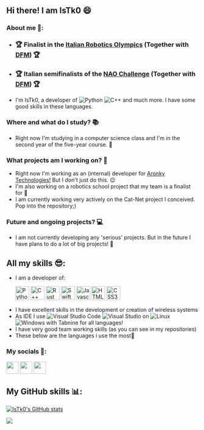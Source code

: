 ## Hi there! I am IsTk0 😄

### About me 🧐:
- ### 🏆 Finalist in the [Italian Robotics Olympics](https://www.olimpiadirobotica.it/) (Together with [DFM](https://github.com/AronkyDev)) 🏆 
- ### 🏆 Italian semifinalists of the [NAO Challenge](https://www.naochallenge.it/) (Together with [DFM](https://github.com/AronkyDev)) 🏆
- I'm IsTk0, a developer of ![Python](https://img.shields.io/static/v1?style=for-the-badge&message=Python&color=3776AB&logo=Python&logoColor=FFFFFF&label=) ![C++](https://img.shields.io/static/v1?style=for-the-badge&message=C%2B%2B&color=00599C&logo=C%2B%2B&logoColor=FFFFFF&label=) and much more. I have some good skills in these languages. 

### Where and what do I study? 📚
- Right now I'm studying in a computer science class and I'm in the second year of the five-year course. 📡

### What projects am I working on? 🚀
- Right now I'm working as an (internal) developer for [Aronky Technologies!](https://github.com/AronkyTechnologies) But I don't just do this. 😉
- I'm also working on a robotics school project that my team is a finalist for 🥳
- I am currently working very actively on the Cat-Net project I conceived. Pop into the repository;)

### Future and ongoing projects? 💻
- I am not currently developing any 'serious' projects. But in the future I have plans to do a lot of big projects! 👀

## All my skills 😎:
- I am a developer of: <p align="left"> <a href="https://www.python.org/" target="_blank" rel="noreferrer"><img src="https://raw.githubusercontent.com/danielcranney/readme-generator/main/public/icons/skills/python-colored.svg" width="36" height="36" alt="Python" /></a> <a href="https://docs.microsoft.com/en-us/cpp/?view=msvc-170" target="_blank" rel="noreferrer"><img src="https://raw.githubusercontent.com/danielcranney/readme-generator/main/public/icons/skills/cplusplus-colored.svg" width="36" height="36" alt="C++" /></a> <a href="https://www.rust-lang.org/" target="_blank" rel="noreferrer"><img src="https://raw.githubusercontent.com/danielcranney/readme-generator/main/public/icons/skills/rust-colored-dark.svg" width="36" height="36" alt="Rust" /></a> <a href="https://developer.apple.com/swift/" target="_blank" rel="noreferrer"><img src="https://raw.githubusercontent.com/danielcranney/readme-generator/main/public/icons/skills/swift-colored.svg" width="36" height="36" alt="Swift" /></a> <a href="https://developer.mozilla.org/en-US/docs/Web/JavaScript" target="_blank" rel="noreferrer"><img src="https://raw.githubusercontent.com/danielcranney/readme-generator/main/public/icons/skills/javascript-colored.svg" width="36" height="36" alt="Javascript" /></a> <a href="https://developer.mozilla.org/en-US/docs/Glossary/HTML5" target="_blank" rel="noreferrer"><img src="https://raw.githubusercontent.com/danielcranney/readme-generator/main/public/icons/skills/html5-colored.svg" width="36" height="36" alt="HTML5" /></a> <a href="https://www.w3.org/TR/CSS/#css" target="_blank" rel="noreferrer"><img src="https://raw.githubusercontent.com/danielcranney/readme-generator/main/public/icons/skills/css3-colored.svg" width="36" height="36" alt="CSS3" /></a> </p>
- I have excellent skills in the development or creation of wireless systems
- As IDE I use ![Visual Studio Code](https://img.shields.io/static/v1?style=for-the-badge&message=Visual+Studio+Code&color=007ACC&logo=Visual+Studio+Code&logoColor=FFFFFF&label=) ![Visual Studio](https://img.shields.io/static/v1?style=for-the-badge&message=Visual+Studio&color=5C2D91&logo=Visual+Studio&logoColor=FFFFFF&label=) on ![Linux](https://img.shields.io/static/v1?style=for-the-badge&message=Linux&color=222222&logo=Linux&logoColor=FCC624&label=) ![Windows](https://img.shields.io/static/v1?style=for-the-badge&message=Windows&color=0078D6&logo=Windows&logoColor=FFFFFF&label=) with Tabnine for all languages!
- I have very good team working skills (as you can see in my repositories)
- These below are the languages i use the most👀

### My socials 📱: 

<p align="left"> <a href="https://discord.com/users/IsTk0" target="_blank" rel="noreferrer"><img src="https://raw.githubusercontent.com/danielcranney/readme-generator/main/public/icons/socials/discord.svg" width="32" height="32" /></a> <a href="https://www.github.com/IsTk0" target="_blank" rel="noreferrer"><img src="https://raw.githubusercontent.com/danielcranney/readme-generator/main/public/icons/socials/github-dark.svg" width="32" height="32" /></a> <a href="http://www.instagram.com/ante.dtb" target="_blank" rel="noreferrer"><img src="https://raw.githubusercontent.com/danielcranney/readme-generator/main/public/icons/socials/instagram.svg" width="32" height="32" /></a></p>

## My GitHub skills 📊:
<a href="http://www.github.com/IsTk0"><img src="https://github-readme-stats.vercel.app/api?username=IsTk0&show_icons=true&hide=&count_private=true&title_color=facc15&text_color=ffffff&icon_color=3382ed&bg_color=1c1917&hide_border=true&show_icons=true" alt="IsTk0's GitHub stats" /></a>

<a href="http://www.github.com/IsTk0"><img src="https://github-readme-streak-stats.herokuapp.com/?user=IsTk0&stroke=ffffff&background=1c1917&ring=facc15&fire=facc15&currStreakNum=ffffff&currStreakLabel=facc15&sideNums=ffffff&sideLabels=ffffff&dates=ffffff&hide_border=true" /></a>

